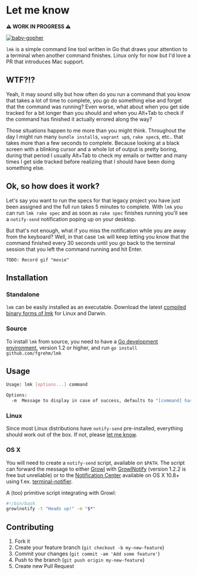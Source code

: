 # Let me know

**:warning: WORK IN PROGRESS :warning:**

[![baby-gopher](https://raw2.github.com/drnic/babygopher-site/gh-pages/images/babygopher-badge.png)](http://www.babygopher.org)

`lmk` is a simple command line tool written in Go that draws your attention to
a terminal when another command finishes. Linux only for now but I'd love a PR
that introduces Mac support.


## WTF?!?

Yeah, it may sound silly but how often do you run a command that you know that
takes a lot of time to complete, you go do something else and forget that the
command was running? Even worse, what about when you get side tracked for a bit
longer than you should and when you Alt+Tab to check if the command has finished
it actually errored along the way?

Those situations happen to me more than you might think. Throughout the day I
might run many `bundle install`s, `vagrant up`s, `rake spec`s, etc.. that takes
more than a few seconds to complete. Because looking at a black screen with a
blinking cursor and a whole lot of output is pretty boring, during that period I
usually Alt+Tab to check my emails or twitter and many times I get side tracked
before realizing that I should have been doing something else.


## Ok, so how does it work?

Let's say you want to run the specs for that legacy project you have just been
assigned and the full run takes 5 minutes to complete. With `lmk` you can run
`lmk rake spec` and as soon as `rake spec` finishes running you'll see a `notify-send`
notification poping up on your desktop.

But that's not enough, what if you miss the notification while you are away from
the keyboard? Well, in that case `lmk` will keep letting you know that the
command finished every 30 seconds until you go back to the terminal session that
you left the command running and hit Enter.

```
TODO: Record gif "movie"
```


## Installation

### Standalone

`lmk` can be easily installed as an executable. Download the latest [compiled
binary forms of lmk](https://github.com/fgrehm/lmk/releases) for Linux and Darwin.

### Source

To install `lmk` from source, you need to have a [Go development environment](http://golang.org/doc/install),
version 1.2 or higher, and run `go install github.com/fgrehm/lmk`


## Usage

```sh
Usage: lmk [options...] command

Options:
  -m  Message to display in case of success, defaults to "[command] has completed successfully"
```

### Linux

Since most Linux distributions have `notify-send` pre-installed, everything
should work out of the box. If not, please [let me know](https://github.com/fgrehm/lmk/issues/new).

### OS X

You will need to create a `notify-send` script, available on `$PATH`. The script can forward the message to either
[Growl](http://growl.info/) with [GrowlNotify](http://growl.info/downloads) (version 1.2.2 is free but unreliable)
or to the [Notification Center](http://support.apple.com/kb/HT5362) available on OS X 10.8+
using f.ex. [terminal-notifier](https://github.com/alloy/terminal-notifier).

A (too) primitive script integrating with Growl:

```bash
#!/bin/bash
growlnotify -t "Heads up!" -m "$*"
```


## Contributing

1. Fork it
2. Create your feature branch (`git checkout -b my-new-feature`)
3. Commit your changes (`git commit -am 'Add some feature'`)
4. Push to the branch (`git push origin my-new-feature`)
5. Create new Pull Request
